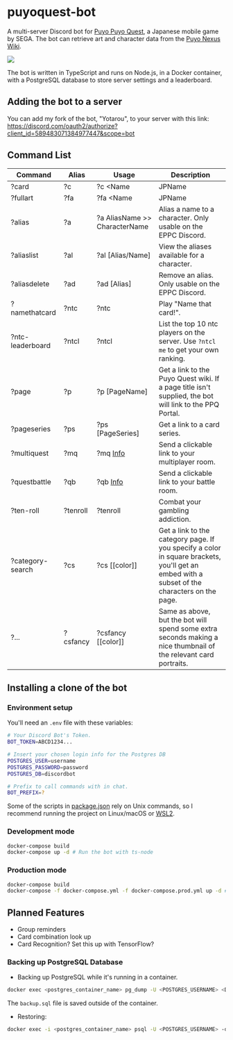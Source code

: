 # puyoquest-bot

A multi-server Discord bot for [Puyo Puyo Quest](http://puyopuyoquest.sega-net.com/), a Japanese mobile game by SEGA. The bot can retrieve art and character data from the [Puyo Nexus Wiki](https://puyonexus.com/wiki/PPQ:Portal).

[<img src="https://i.imgur.com/jtqI1Fs.png">](https://puyonexus.com/wiki/PPQ:Steam_City_Arle/%E2%98%857)

The bot is written in TypeScript and runs on Node.js, in a Docker container, with a PostgreSQL database to store server settings and a leaderboard.

## Adding the bot to a server

You can add my fork of the bot, "Yotarou", to your server with this link: https://discord.com/oauth2/authorize?client_id=589483071384977447&scope=bot

## Command List

| Command          | Alias    | Usage                             | Description                                                                                                                                  |
| ---------------- | -------- | --------------------------------- | -------------------------------------------------------------------------------------------------------------------------------------------- |
| ?card            | ?c       | ?c <Name                          | JPName                                                                                                                                       | Alias> [rarity#] | Get a card's rarities, or supply a rarity to get full details. |
| ?fullart         | ?fa      | ?fa <Name                         | JPName                                                                                                                                       | Alias> [rarity#] | Request a card's full body art. Includes any asymmetrical and Full Power art. |
| ?alias           | ?a       | ?a AliasName >> CharacterName     | Alias a name to a character. Only usable on the EPPC Discord.                                                                                |
| ?aliaslist       | ?al      | ?al [Alias/Name]                  | View the aliases available for a character.                                                                                                  |
| ?aliasdelete     | ?ad      | ?ad [Alias]                       | Remove an alias. Only usable on the EPPC Discord.                                                                                            |
| ?namethatcard    | ?ntc     | ?ntc                              | Play "Name that card!".                                                                                                                      |
| ?ntc-leaderboard | ?ntcl    | ?ntcl                             | List the top 10 ntc players on the server. Use `?ntcl me` to get your own ranking.                                                           |
| ?page            | ?p       | ?p [PageName]                     | Get a link to the Puyo Quest wiki. If a page title isn't supplied, the bot will link to the PPQ Portal.                                      |
| ?pageseries      | ?ps      | ?ps [PageSeries]                  | Get a link to a card series.                                                                                                                 |
| ?multiquest      | ?mq      | ?mq <RoomCode> [Info]([Duration]) | Send a clickable link to your multiplayer room.                                                                                              |
| ?questbattle     | ?qb      | ?qb <RoomCode> [Info]([Duration]) | Send a clickable link to your battle room.                                                                                                   |
| ?ten-roll        | ?tenroll | ?tenroll                          | Combat your gambling addiction.                                                                                                              |
| ?category-search | ?cs      | ?cs <CategoryName> [[color]]      | Get a link to the category page. If you specify a color in square brackets, you'll get an embed with a subset of the characters on the page. |
| ?...             | ?csfancy | ?csfancy <CategoryName> [[color]] | Same as above, but the bot will spend some extra seconds making a nice thumbnail of the relevant card portraits.                             |

## Installing a clone of the bot

### Environment setup

You'll need an `.env` file with these variables:

```bash
# Your Discord Bot's Token.
BOT_TOKEN=ABCD1234...

# Insert your chosen login info for the Postgres DB
POSTGRES_USER=username
POSTGRES_PASSWORD=password
POSTGRES_DB=discordbot

# Prefix to call commands with in chat.
BOT_PREFIX=?
```

Some of the scripts in [package.json](package.json) rely on Unix commands, so I recommend running the project on Linux/macOS or [WSL2](https://docs.microsoft.com/en-us/windows/wsl/about).

### Development mode

```bash
docker-compose build
docker-compose up -d # Run the bot with ts-node
```

### Production mode

```bash
docker-compose build
docker-compose -f docker-compose.yml -f docker-compose.prod.yml up -d # Compile JS & run in node
```

## Planned Features

- Group reminders
- Card combination look up
- Card Recognition? Set this up with TensorFlow?

### Backing up PostgreSQL Database

- Backing up PostgreSQL while it's running in a container.

```bash
docker exec <postgres_container_name> pg_dump -U <POSTGRES_USERNAME> <DATABASE_NAME> > backup.sql
```

The `backup.sql` file is saved outside of the container.

- Restoring:

```bash
docker exec -i <postgres_container_name> psql -U <POSTGRES_USERNAME> -d <DATABASE_NAME> < backup.sql
```
